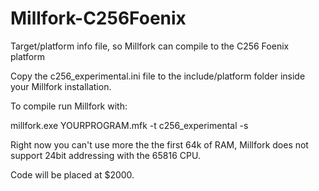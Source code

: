 # Millfork-C256Foenix
Target/platform info file, so Millfork can compile to the C256 Foenix platform

Copy the c256_experimental.ini file to the include/platform folder inside your Millfork installation.

To compile run Millfork with:

millfork.exe YOURPROGRAM.mfk -t c256_experimental -s

Right now you can't use more the the first 64k of RAM, Millfork does not support 24bit addressing with the 65816 CPU.

Code will be placed at $2000.
